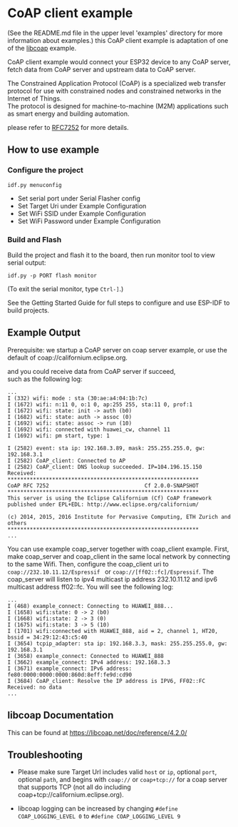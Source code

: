 
# CoAP client example

(See the README.md file in the upper level 'examples' directory for more information about examples.)
this CoAP client example is adaptation of one of the [libcoap](https://github.com/obgm/libcoap) example.

CoAP client example would connect your ESP32 device to any CoAP server, fetch data from CoAP server and upstream data to CoAP server.

The Constrained Application Protocol (CoAP) is a specialized web transfer protocol for use with constrained nodes and constrained networks in the Internet of Things.   
The protocol is designed for machine-to-machine (M2M) applications such as smart energy and building automation.

please refer to [RFC7252](https://www.rfc-editor.org/rfc/pdfrfc/rfc7252.txt.pdf) for more details.

## How to use example

### Configure the project

```
idf.py menuconfig
```

* Set serial port under Serial Flasher config
* Set Target Uri under Example Configuration
* Set WiFi SSID under Example Configuration
* Set WiFi Password under Example Configuration

### Build and Flash

Build the project and flash it to the board, then run monitor tool to view serial output:

```
idf.py -p PORT flash monitor
```

(To exit the serial monitor, type ``Ctrl-]``.)

See the Getting Started Guide for full steps to configure and use ESP-IDF to build projects.

## Example Output
Prerequisite: we startup a CoAP server on coap server example,
or use the default of coap://californium.eclipse.org.  

and you could receive data from CoAP server if succeed,  
such as the following log:

```
...
I (332) wifi: mode : sta (30:ae:a4:04:1b:7c)
I (1672) wifi: n:11 0, o:1 0, ap:255 255, sta:11 0, prof:1
I (1672) wifi: state: init -> auth (b0)
I (1682) wifi: state: auth -> assoc (0)
I (1692) wifi: state: assoc -> run (10)
I (1692) wifi: connected with huawei_cw, channel 11
I (1692) wifi: pm start, type: 1

I (2582) event: sta ip: 192.168.3.89, mask: 255.255.255.0, gw: 192.168.3.1
I (2582) CoAP_client: Connected to AP
I (2582) CoAP_client: DNS lookup succeeded. IP=104.196.15.150
Received:
************************************************************
CoAP RFC 7252                              Cf 2.0.0-SNAPSHOT
************************************************************
This server is using the Eclipse Californium (Cf) CoAP framework
published under EPL+EDL: http://www.eclipse.org/californium/

(c) 2014, 2015, 2016 Institute for Pervasive Computing, ETH Zurich and others
************************************************************
...
```

You can use example coap_server together with coap_client example.
First, make coap_server and coap_client in the same local network by connecting to the same Wifi.
Then, configure the coap_client uri to `coap://232.10.11.12/Espressif ` or `coap://[ff02::fc]/Espressif`.
The coap_server will listen to ipv4 multicast ip address 232.10.11.12 and ipv6 multicast address ff02::fc.
You will see the following log:

```
...
I (468) example_connect: Connecting to HUAWEI_888...
I (1658) wifi:state: 0 -> 2 (b0)
I (1668) wifi:state: 2 -> 3 (0)
I (1675) wifi:state: 3 -> 5 (10)
I (1701) wifi:connected with HUAWEI_888, aid = 2, channel 1, HT20, bssid = 34:29:12:43:c5:40
I (3654) tcpip_adapter: sta ip: 192.168.3.3, mask: 255.255.255.0, gw: 192.168.3.1
I (3658) example_connect: Connected to HUAWEI_888
I (3662) example_connect: IPv4 address: 192.168.3.3
I (3671) example_connect: IPv6 address: fe80:0000:0000:0000:860d:8eff:fe9d:cd90
I (3684) CoAP_client: Resolve the IP address is IPV6, FF02::FC
Received: no data
...
```

## libcoap Documentation
This can be found at https://libcoap.net/doc/reference/4.2.0/

## Troubleshooting
* Please make sure Target Url includes valid `host` or `ip`, optional `port`, optional `path`, and begins
with `coap://` or `coap+tcp://` for a coap server that supports TCP
(not all do including coap+tcp://californium.eclipse.org).

* libcoap logging can be increased by changing `#define COAP_LOGGING_LEVEL 0`
to `#define COAP_LOGGING_LEVEL 9`
